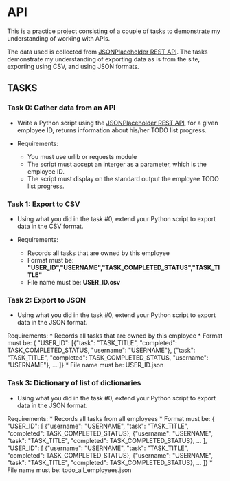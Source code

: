 # API

This is a practice project consisting of a couple of tasks to demonstrate my understanding of working with APIs.

The data used is collected from [JSONPlaceholder REST API](https://jsonplaceholder.typicode.com/). 
The tasks demonstrate my understanding of exporting data as is from the site, exporting using CSV, and using JSON formats.

## TASKS
### Task 0: Gather data from an API
  * Write a Python script using the [JSONPlaceholder REST API](https://jsonplaceholder.typicode.com/), for a given employee ID, returns information about his/her TODO list progress.

  * Requirements:
      * You must use urlib or requests module
      * The script must accept an interger as a parameter, which is the employee ID.
      * The script must display on the standard output the employee TODO list progress.

### Task 1: Export to CSV
  * Using what you did in the task #0, extend your Python script to export data in the CSV format.

  * Requirements:
    * Records all tasks that are owned by this employee
    * Format must be: __"USER_ID","USERNAME","TASK_COMPLETED_STATUS","TASK_TITLE"__
    * File name must be: __USER_ID.csv__

### Task 2: Export to JSON
  * Using what you did in the task #0, extend your Python script to export data in the JSON format.

  Requirements:
    * Records all tasks that are owned by this employee
    * Format must be: { "USER_ID": [{"task": "TASK_TITLE", "completed": TASK_COMPLETED_STATUS, "username": "USERNAME"}, {"task": "TASK_TITLE", "completed": TASK_COMPLETED_STATUS, "username": "USERNAME"}, ... ]}
    * File name must be: USER_ID.json

### Task 3: Dictionary of list of dictionaries
  * Using what you did in the task #0, extend your Python script to export data in the JSON format.

  Requirements:
    * Records all tasks from all employees
    * Format must be: { "USER_ID": [ {"username": "USERNAME", "task": "TASK_TITLE", "completed": TASK_COMPLETED_STATUS}, {"username": "USERNAME", "task": "TASK_TITLE", "completed": TASK_COMPLETED_STATUS}, ... ], "USER_ID": [ {"username": "USERNAME", "task": "TASK_TITLE", "completed": TASK_COMPLETED_STATUS}, {"username": "USERNAME", "task": "TASK_TITLE", "completed": TASK_COMPLETED_STATUS}, ... ]}
    * File name must be: todo_all_employees.json
